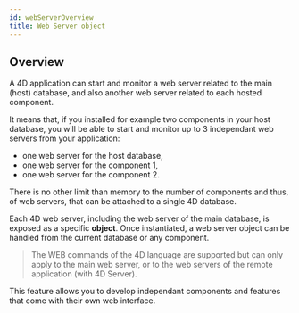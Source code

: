 ```yaml
---
id: webServerOverview
title: Web Server object
---
```


## Overview

A 4D application can start and monitor a web server related to the main (host) database, and also another web server related to each hosted component.

It means that, if you installed for example two components in your host database, you will be able to start and monitor up to 3 independant web servers from your application:

- one web server for the host database,
- one web server for the component 1,
- one web server for the component 2.

There is no other limit than memory to the number of components and thus, of web servers, that can be attached to a single 4D database. 

Each 4D web server, including the web server of the main database, is exposed as a specific **object**. Once instantiated, a web server object can be handled from the current database or any component. 

> The WEB commands of the 4D language are supported but can only apply to the main web server, or to the web servers of the remote application (with 4D Server). 

This feature allows you to develop independant components and features that come with their own web interface.
